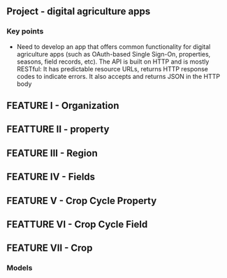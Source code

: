 
## Project - digital agriculture apps 

### Key points
- Need to develop an app that offers common functionality for digital agriculture apps (such as 
OAuth-based Single Sign-On, properties, seasons, field records, etc). The API is built on HTTP and is 
mostly RESTful: It has predictable resource URLs, returns HTTP response codes to indicate errors. It 
also accepts and returns JSON in the HTTP body


## FEATURE I - Organization

## FEATTURE II - property

## FEATURE III - Region

## FEATURE IV - Fields

## FEATURE V - Crop Cycle Property

## FEATTURE VI - Crop Cycle Field

## FEATURE VII - Crop






### Models

